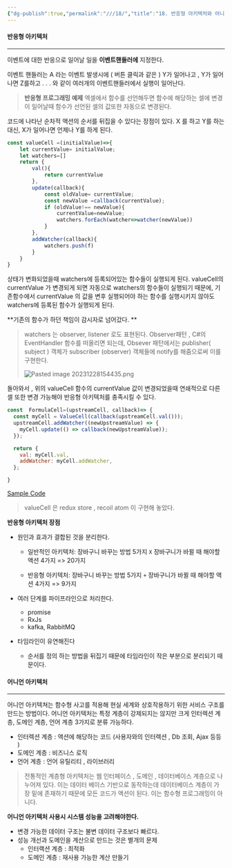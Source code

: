 ```yaml
---
{"dg-publish":true,"permalink":"///18/","title":"18. 반응형 아키텍처와 어니언 아키텍처"}
---
```


#### 반응형 아키텍처
---
이벤트에 대한 반응으로 일어날 일을 **이벤트핸들러에** 지정한다.

이벤트 핸들러는  A 라는 이벤트 발생시에 ( 버튼 클릭과 같은 ) Y가 일어나고 , Y가 일어나면 Z를하고 . . . 와 같이 여러개의 이벤트핸들러에서 실행이 일어난다.

>**반응형 프로그래밍 예제**
>엑셀에서 함수를 선언해두면 함수에 해당하는 셀에 변경이 일어날때  함수가 선언된 셀의 값또한 자동으로 변경된다.
>

코드에 나타난 순차적 액션의 순서를 뒤집을 수 있다는 장점이 있다. X 를 하고 Y를 하는 대신, X가 일어나면 언제나 Y를 하게 된다.


```javascript
const valueCell =(initialValue)=>{
	let currentValue= initialValue;
	let watchers=[]
	return {
		val(){
			return currentValue
		},
		update(callback){
			const oldValue= currentValue;
			const newValue =callback(currentValue);
			if (oldValue!== newValue){
				currentValue=newValue;
				watchers.forEach(watcher=>watcher(newValue))
			}
		},
		addWatcher(callback){
			watchers.push(f)
		}
	}
}
```

 상태가 변화되었을때 watchers에  등록되어있는 함수들이 실행되게 된다.  valueCell의 currentValue 가 변경되게 되면 자동으로 watchers의 함수들이 실행되기 때문에, 기존함수에서 currentValue 의 값을 변후 실행되어야 하는 함수를 실행시키지 않아도 watchers에 등록된 함수가 실행되게 된다.

**기존의 함수가 하던 책임이 감시자로 넘어갔다. **

> watchers 는 observer, listener 로도 표현된다.
> Observer패턴 , C#의 EventHandler 함수를 떠올리면 되는데, Obsever 패턴에서는 publisher( subject ) 객체가 subscriber (observer) 객체들에 notify를 해줌으로써 이를 구현한다. 
> 
> ![Pasted image 20231228154435.png](/img/user/0.%20%EC%9D%B4%EB%AF%B8%EC%A7%80/Pasted%20image%2020231228154435.png)

돌아와서 , 위의 valueCell 함수의 currentValue 값이 변경되었을때 연쇄적으로 다른 셀 또한 변경 가능해야 반응형 아키텍처를 충족시킬 수 있다.
```javascript
const  FormulaCell=(upstreamCell, callback)=> {
  const myCell = ValueCell(callback(upstreamCell.val()));
  upstreamCell.addWatcher((newUpstreamValue) => {
    myCell.update(() => callback(newUpstreamValue));
  });

  return {
    val: myCell.val,
    addWatcher: myCell.addWatcher,
  };

}

```

[Sample Code](https://codesandbox.io/p/devbox/hamsuhyeong-obseobeo-paeteon-82jvqp?file=%2Findex.js%3A72%2C27)

> valueCell 은 redux store , recoil atom 이 구현해 놓았다. 
> 

**반응형 아키텍처 장점**
- 원인과 효과가 결합된 것을 분리한다.

	-  일반적인 아키텍처: 장바구니 바꾸는 방법 5가지 `X` 장바구니가 바뀔 때 해야할 액션 4가지 => 20가지
	
	- 반응형 아키텍처: 장바구니 바꾸는 방법 5가지 `+` 장바구니가 바뀔 때 해야할 액션 4가지 => 9가지
- 여러 단계를 파이프라인으로 처리한다.
	- promise
	- RxJs
	- kafka, RabbitMQ 
- 타임라인이 유연해진다
	- 순서를 정의 하는 방법을 뒤집기 때문에 타임라인이 작은 부분으로 분리되기 때문이다.

#### 어니언 아키텍처
---
어니언 아키텍쳐는 함수형 사고를 적용해 현실 세계와 상호작용하기 위한 서비스 구조를 만드는 방법이다. 어니언 아키텍처는 특정 계층이 강제되지는 않지만 크게  인터렉션 계층, 도메인 계층, 언어 계층 3가지로 분류 가능하다.

- 인터렉션 계층 :
  액션에 해당하는 코드 (사용자와의 인터렉션 ,   Db 조회, Ajax 등등 )
- 도메인 계층 :
  비즈니스 로직
- 언어 계층 :
  언어 유틸리티 , 라이브러리

>전통적인 계층형 아키텍처는 웹 인터페이스 , 도메인 , 데이터베이스 계층으로 나누어져 있다.
>이는 데이터 베이스 기반으로 동작하는데 데이터베이스 계층이 가장 밑에 존재하기 때문에 모든 코드가 액션이 된다. 이는 함수형 프로그래밍이 아니다. 

**어니언 아키텍처 사용시 시스템 성능을 고려해야한다.**
- 변경 가능한 데이터 구조는 불변 데이터 구조보다 빠르다.
- 성능 개선과 도메인을 계산으로 만드는 것은 별개의 문제
	- 인터랙션 계층 : 최적화
	- 도메인 계층 : 재사용 가능한 계산 만들기 